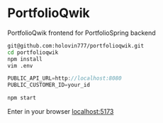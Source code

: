 # PortfolioQwik
PortfolioQwik frontend for PortfolioSpring backend

```bash
git@github.com:holovin777/portfolioqwik.git
cd portfolioqwik
npm install
vim .env
```

```jsx
PUBLIC_API_URL=http://localhost:8080
PUBLIC_CUSTOMER_ID=your_id
```

```bash
npm start
```

Enter in your browser [localhost:5173](http://localhost:5173)
